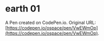 # earth 01

A Pen created on CodePen.io. Original URL: [https://codepen.io/ospace/pen/VwEWmOp](https://codepen.io/ospace/pen/VwEWmOp).

